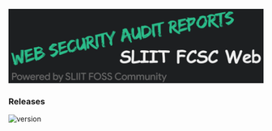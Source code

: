 [![Header](https://raw.githubusercontent.com/ShehanSanjula/fcsc-web/main/Web%20Security%20Audit/sliit%20fcsc%20web%20security%20banner.png "Header")](https://shehansanjula.github.io/)

### Releases
![version](https://img.shields.io/badge/Version-1.0-informational?style=flat&logoColor=white&color=orange)

